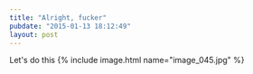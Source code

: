 ```yaml
---
title: "Alright, fucker"
pubdate: "2015-01-13 18:12:49"
layout: post
---
```


Let's do this
{% include image.html name="image_045.jpg" %}